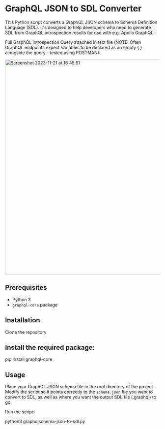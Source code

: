 # GraphQL JSON to SDL Converter

This Python script converts a GraphQL JSON schema to Schema Definition Language (SDL). It's designed to help developers who need to generate SDL from GraphQL introspection results for use with e.g. Apollo GraphQL!

Full GraphQL introspection Query attached in text file (NOTE: Often GraphQL endpoints expect Variables to be declared as an empty { } alongside the query - tested using POSTMAN): 

<img width="700" alt="Screenshot 2023-11-21 at 16 45 51" src="https://github.com/SMGLOBAL-ops/GraphQL-Schema-JSON-TO-SDL/assets/68763259/b55bb26d-7199-4aa5-9c22-84c8a7e98dba">



## Prerequisites

- Python 3
- `graphql-core` package

## Installation

Clone the repository

## Install the required package:

pip install graphql-core

## Usage

Place your GraphQL JSON schema file in the root directory of the project.
Modify the script so it points correctly to the `schema.json` file you want to convert to SDL, as well as where you want the output SDL file (.graphql) to go.

Run the script:

python3 graphqlschema-json-to-sdl.py
